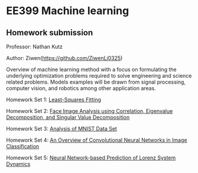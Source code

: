 # EE399 Machine learning 
## Homework submission
Professor: Nathan Kutz

Author: Ziwen(https://github.com/ZiwenLi0325)

Overview of machine learning method with a focus on formulating the underlying optimization problems required to solve engineering and science related problems. Models examples will be drawn from signal processing, computer vision, and robotics among other application areas.

Homework Set 1: [Least-Squares Fitting](https://github.com/ZiwenLi0325/EE399/tree/main/hw1)

Homework Set 2: [Face Image Analysis using Correlation, Eigenvalue Decomposition, and Singular Value Decomposition](https://github.com/ZiwenLi0325/EE399/tree/main/hw2)

Homework Set 3: [Analysis of MNIST Data Set](https://github.com/ZiwenLi0325/EE399/tree/main/hw3)

Homework Set 4: [An Overview of Convolutional Neural Networks in Image Classification](https://github.com/ZiwenLi0325/EE399/tree/main/hw4)

Homework Set 5: [Neural Network-based Prediction of Lorenz System Dynamics](https://github.com/ZiwenLi0325/EE399/tree/main/hw5)